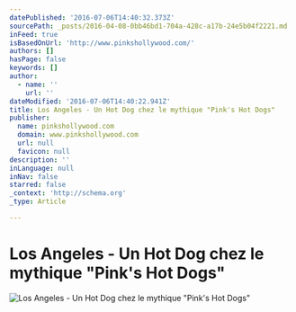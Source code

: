 ```yaml
---
datePublished: '2016-07-06T14:40:32.373Z'
sourcePath: _posts/2016-04-08-0bb46bd1-704a-428c-a17b-24e5b04f2221.md
inFeed: true
isBasedOnUrl: 'http://www.pinkshollywood.com/'
authors: []
hasPage: false
keywords: []
author:
  - name: ''
    url: ''
dateModified: '2016-07-06T14:40:22.941Z'
title: Los Angeles - Un Hot Dog chez le mythique "Pink's Hot Dogs"
publisher:
  name: pinkshollywood.com
  domain: www.pinkshollywood.com
  url: null
  favicon: null
description: ''
inLanguage: null
inNav: false
starred: false
_context: 'http://schema.org'
_type: Article

---
```

# Los Angeles - Un Hot Dog chez le mythique "Pink's Hot Dogs"
![Los Angeles - Un Hot Dog chez le mythique "Pink's Hot Dogs"](https://s3-us-west-2.amazonaws.com/the-grid-img/p/4a09d74c5f7524d2448f69ed9149c7549a4a298d.jpg)